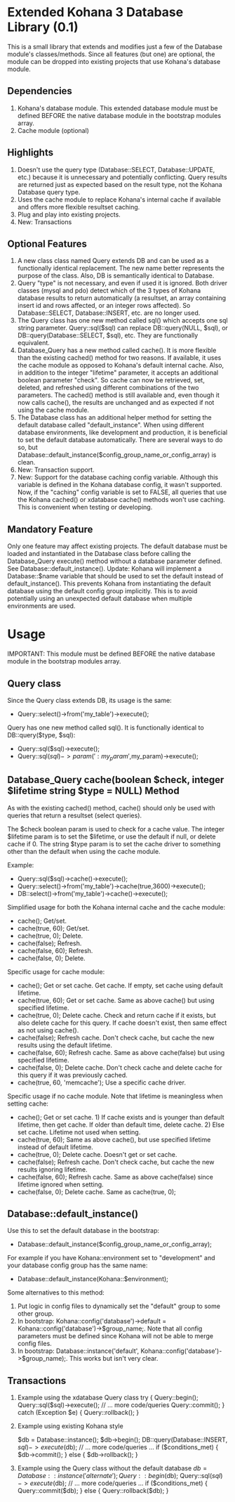 Extended Kohana 3 Database Library (0.1)
=======================================

This is a small library that extends and modifies just a few of the Database module's classes/methods. Since all features (but one) are optional, the module can be dropped into existing projects that use Kohana's database module.

Dependencies
------------

1. Kohana's database module. This extended database module must be defined BEFORE the native database module in the bootstrap modules array.
2. Cache module (optional)

Highlights
----------

1. Doesn't use the query type (Database::SELECT, Database::UPDATE, etc.) because it is unnecessary and potentially conflicting. Query results are returned just as expected based on the result type, not the Kohana Database query type. 
2. Uses the cache module to replace Kohana's internal cache if available and offers more flexible resultset caching. 
3. Plug and play into existing projects.
4. New: Transactions

Optional Features
-----------------

1. A new class class named Query extends DB and can be used as a functionally identical replacement. The new name better represents the purpose of the class. Also, DB is semantically identical to Database.
2. Query "type" is not necessary, and even if used it is ignored. Both driver classes (mysql and pdo) detect which of the 3 types of Kohana database results to return automatically (a resultset, an array containing insert id and rows affected, or an integer rows affected). So Database::SELECT, Database::INSERT, etc. are no longer used.
3. The Query class has one new method called sql() which accepts one sql string parameter. Query::sql($sql) can replace DB::query(NULL, $sql), or DB::query(Database::SELECT, $sql), etc. They are functionally equivalent. 
4. Database_Query has a new method called cache(). It is more flexible than the existing cached() method for two reasons. If available, it uses the cache module as opposed to Kohana's default internal cache. Also, in addition to the integer "lifetime" parameter, it accepts an additional boolean parameter "check". So cache can now be retrieved, set, deleted, and refreshed using different combinations of the two parameters. The cached() method is still available and, even though it now calls cache(), the results are unchanged and as expected if not using the cache module.  
5. The Database class has an additional helper method for setting the default database called "default_instance". When using different database environments, like development and production, it is beneficial to set the default database automatically. There are several ways to do so, but Database::default_instance($config_group_name_or_config_array) is clean.
6. New: Transaction support.
7. New: Support for the database caching config variable. Although this variable is defined in the Kohana database config, it wasn't supported. Now, if the "caching" config variable is set to FALSE, all queries that use the Kohana cached() or xdatabase cache() methods won't use caching. This is convenient when testing or developing.

Mandatory Feature
-----------------

Only one feature may affect existing projects. The default database must be loaded and instantiated in the Database class before calling the Database_Query execute() method without a database parameter defined. See Database::default_instance(). Update: Kohana will implement a Database::$name variable that should be used to set the default instead of default_instance(). This prevents Kohana from instantiating the default database using the default config group implicitly. This is to avoid potentially using an unexpected default database when multiple environments are used.


Usage
=====

IMPORTANT: This module must be defined BEFORE the native database module in the bootstrap modules array.

Query class
-----------

Since the Query class extends DB, its usage is the same:

- Query::select()->from('my_table')->execute();

Query has one new method called sql(). It is functionally identical to DB::query($type, $sql):

- Query::sql($sql)->execute();
- Query::sql($sql)->param(':my_param',$my_param)->execute();

Database_Query cache(boolean $check, integer $lifetime string $type = NULL) Method
----------------------------------------------------------------------------------

As with the existing cached() method, cache() should only be used with queries that return a resultset (select queries).

The $check boolean param is used to check for a cache value.
The integer $lifetime param is to set the $lifetime, or use the default if null, or delete cache if 0.
The string $type param is to set the cache driver to something other than the default when using the cache module.

Example:

- Query::sql($sql)->cache()->execute();
- Query::select()->from('my_table')->cache(true,3600)->execute();
- DB::select()->from('my_table')->cache()->execute();

Simplified usage for both the Kohana internal cache and the cache module:

- cache(); Get/set.
- cache(true, 60); Get/set.
- cache(true, 0); Delete.
- cache(false); Refresh.
- cache(false, 60); Refresh.
- cache(false, 0); Delete.

Specific usage for cache module:

- cache(); Get or set cache. Get cache. If empty, set cache using default lifetime.
- cache(true, 60); Get or set cache. Same as above cache() but using specified lifetime.
- cache(true, 0); Delete cache. Check and return cache if it exists, but also delete cache for this query. If cache doesn't exist, then same effect as not using cache().
- cache(false); Refresh cache. Don't check cache, but cache the new results using the default lifetime.
- cache(false, 60); Refresh cache. Same as above cache(false) but using specified lifetime.
- cache(false, 0); Delete cache. Don't check cache and delete cache for this query if it was previously cached.
- cache(true, 60, 'memcache'); Use a specific cache driver.

Specific usage if no cache module. Note that lifetime is meaningless when setting cache:

- cache(); Get or set cache. 
			1) If cache exists and is younger than default lifetime, then get cache. If older than default time, delete cache.
 		    2) Else set cache. Lifetime not used when setting.
- cache(true, 60); Same as above cache(), but use specified lifetime instead of default lifetime.
- cache(true, 0); Delete cache. Doesn't get or set cache.
- cache(false); Refresh cache. Don't check cache, but cache the new results ignoring lifetime.
- cache(false, 60); Refresh cache. Same as above cache(false) since lifetime ignored when setting.
- cache(false, 0); Delete cache. Same as cache(true, 0);

Database::default_instance()
----------------------------

Use this to set the default database in the bootstrap:

- Database::default_instance($config_group_name_or_config_array);

For example if you have Kohana::environment set to "development" and your database config group has the same name:

- Database::default_instance(Kohana::$environment);

Some alternatives to this method:

1. Put logic in config files to dynamically set the "default" group to some other group.
2. In bootstrap: Kohana::config('database')->default = Kohana::config('database')->$group_name;. Note that all config parameters must be defined since Kohana will not be able to merge config files.
3. In bootstrap: Database::instance('default', Kohana::config('database')->$group_name);. This works but isn't very clear.

Transactions
------------

1) Example using the xdatabase Query class
    try
    {
      Query::begin();
      Query::sql($sql)->execute();
      // ... more code/queries
      Query::commit();
    }
    catch (Exception $e)
    {
      Query::rollback();
    }

2) Example using existing Kohana style

	$db = Database::instance();
	$db->begin();
	DB::query(Database::INSERT, $sql)->execute($db);
	// ... more code/queries ...
	if ($conditions_met)
	{
	  $db->commit();
	}
	else
	{
	  $db->rollback();
	}

3) Example using the Query class without the default database
	$db = Database::instance('alternate');
	Query::begin($db);
	Query::sql($sql)->execute($db);
	// ... more code/queries ...
	if ($conditions_met)
	{
	  Query::commit($db);
	}
	else
	{
	  Query::rollback($db);
	}
